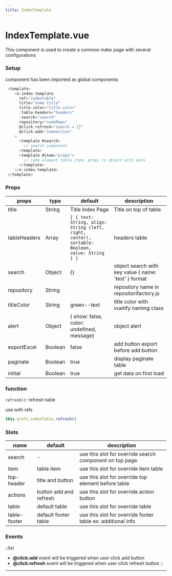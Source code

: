 ```yaml
---
title: IndexTemplate
---
```

# IndexTemplate.vue

This component is used to create a common index page with several configurations

### **Setup**

component has been imported as global components

```javascript
 <template>
    <n-index-template 
      ref="indexTable"
      title="some title"
      title-color="title color"
      :table-headers="headers"
      :search="search"
      repository="someRepo"
      @click:refresh="search = {}"
      @click:add="someaction"
    >
      <template #search>
        // search component
      <template>
      <template #item="props">
        // some element table item, props is object with data
      </template>
    </n-index-template>
 </template>
```

### **Props**

| props        | type    | default                                                                                       | description                                           |
| ------------ | ------- | --------------------------------------------------------------------------------------------- | ----------------------------------------------------- |
| title        | String  | Title index Page                                                                              | Title on top of table                                 |
| tableHeaders | Array   | `[ { text: String, align: String (left, right, center), sortable: Boolean, value: String } ]` | headers table                                         |
| search       | Object  | {}                                                                                            | object search with  key value { name: 'test' } format |
| repository   | String  |                                                                                               | repository name in repositorifactory.js               |
| titleColor   | String  | green--text                                                                                   | title color with vuetify naming class                 |
| alert        | Object  | { show: false, color: undefined, message}                                                     | object alert                                          |
| exportExcel  | Boolean | false                                                                                         | add button export before add button                   |
| paginate     | Boolean | true                                                                                          | display paginate table                                |
| initial      | Boolean | true                                                                                          | get data on first load                                |

### **function**

`refresh()`: refresh table

use with refs

```javascript
this.$refs.indexTable.refresh()
```

### **Slots**

| name         | default                | description                                                 |
| ------------ | ---------------------- | ----------------------------------------------------------- |
| search       | \-                     | use this slot for override search component on top page     |
| item         | table item             | use this slot for override item table                       |
| top-header   | title and button       | use this slot for override top element before table         |
| actions      | button add and refresh | use this slot for override action button                    |
| table        | default table          | use this slot for override table                            |
| table-footer | default footer table   | use this slot for override footer table ex: additional info |

### **Events**

::list

* **@click:add** event will be triggered when user click add button
* **@click:refresh** event will be triggered when user click refresh button
  ::

- - -